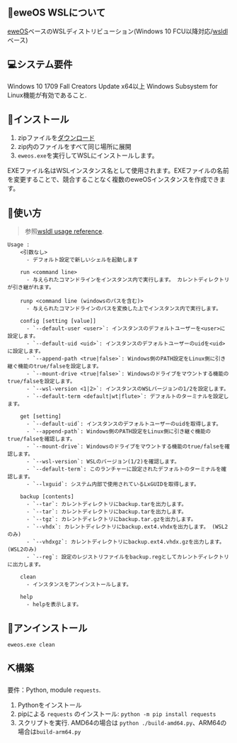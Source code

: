 ## 🐑eweOS WSLについて

[eweOS](https://os.ewe.moe/)ベースのWSLディストリビューション(Windows 10 FCU以降対応/[wsldl](https://github.com/yuk7/wsldl)ベース)

## 💻システム要件

Windows 10 1709 Fall Creators Update x64以上
Windows Subsystem for Linux機能が有効であること.

## 💾インストール

1. zipファイルを[ダウンロード](https://github.com/YisuiDenghua/eweOS-WSL/releases)
2. zip内のファイルをすべて同じ場所に展開
3. `eweos.exe`を実行してWSLにインストールします。

EXEファイル名はWSLインスタンス名として使用されます。EXEファイルの名前を変更することで、競合することなく複数のeweOSインスタンスを作成できます。

## 📝使い方

> 参照[wsldl usage reference](https://github.com/yuk7/wsldl#how-to-usefor-installed-instance).

```dos
Usage :
    <引数なし>
      - デフォルト設定で新しいシェルを起動します

    run <command line>
      - 与えられたコマンドラインをインスタンス内で実行します。 カレントディレクトリが引き継がれます。

    runp <command line (windowsのパスを含む)>
      - 与えられたコマンドラインのパスを変換した上でインスタンス内で実行します。

    config [setting [value]]
      - `--default-user <user>`: インスタンスのデフォルトユーザーを<user>に設定します。
      - `--default-uid <uid>`: インスタンスのデフォルトユーザーのuidを<uid>に設定します。
      - `--append-path <true|false>`: Windows側のPATH設定をLinux側に引き継ぐ機能のtrue/falseを設定します。
      - `--mount-drive <true|false>`: Windowsのドライブをマウントする機能のtrue/falseを設定します。
      - `--wsl-version <1|2>`: インスタンスのWSLバージョンの1/2を設定します。
      - `--default-term <default|wt|flute>`: デフォルトのターミナルを設定します。

    get [setting]
      - `--default-uid`: インスタンスのデフォルトユーザーのuidを取得します。
      - `--append-path`: Windows側のPATH設定をLinux側に引き継ぐ機能のtrue/falseを確認します。
      - `--mount-drive`: Windowsのドライブをマウントする機能のtrue/falseを確認します。
      - `--wsl-version`: WSLのバージョン(1/2)を確認します。
      - `--default-term`: このランチャーに設定されたデフォルトのターミナルを確認します。
      - `--lxguid`: システム内部で使用されているLxGUIDを取得します。

    backup [contents]
      - `--tar`: カレントディレクトリにbackup.tarを出力します。
      - `--tar`: カレントディレクトリにbackup.tarを出力します。
      - `--tgz`: カレントディレクトリにbackup.tar.gzを出力します。
      - `--vhdx`: カレントディレクトリにbackup.ext4.vhdxを出力します。 (WSL2のみ)
      - `--vhdxgz`: カレントディレクトリにbackup.ext4.vhdx.gzを出力します。 (WSL2のみ)
      - `--reg`: 設定のレジストリファイルをbackup.regとしてカレントディレクトリに出力します。
      
    clean
      - インスタンスをアンインストールします。

    help
      - helpを表示します。
```
## 🚮アンインストール 

`eweos.exe clean`

## ⛏構築

要件：Python, module `requests`.

1. Pythonをインストール
2. pipによる `requests` のインストール: `python -m pip install requests`
3. スクリプトを実行. AMD64の場合は `python ./build-amd64.py`、ARM64の場合は`build-arm64.py`
